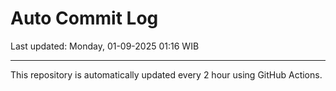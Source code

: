 # Auto Commit Log

Last updated: Monday, 01-09-2025 01:16 WIB

---

This repository is automatically updated every 2 hour using GitHub Actions.
